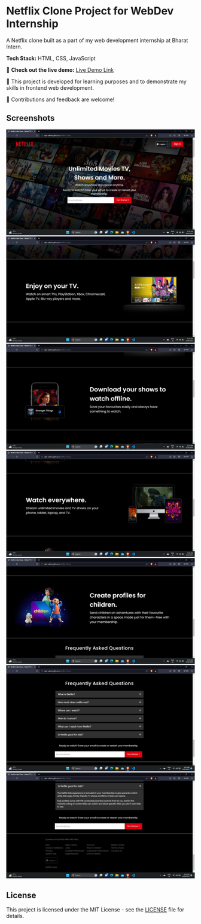 # Netflix Clone Project for WebDev Internship

A Netflix clone built as a part of my web development internship at Bharat Intern. 

**Tech Stack:** HTML, CSS, JavaScript

🚀 **Check out the live demo:** [Live Demo Link](https://sujit-rakshe.github.io/Clone)

📝 This project is developed for learning purposes and to demonstrate my skills in frontend web development.

🔧 Contributions and feedback are welcome!

## Screenshots

![Homepage](Screenshots/Screenshot1.png)
![Feature1](Screenshots/Screenshot2.png)
![Feature2](Screenshots/Screenshot3.png)
![Feature3](Screenshots/Screenshot4.png)
![Feature4](Screenshots/Screenshot5.png)
![FAQ](Screenshots/Screenshot6.png)
![Footer](Screenshots/Screenshot7.png)


## License

This project is licensed under the MIT License - see the [LICENSE](LICENSE) file for details.
